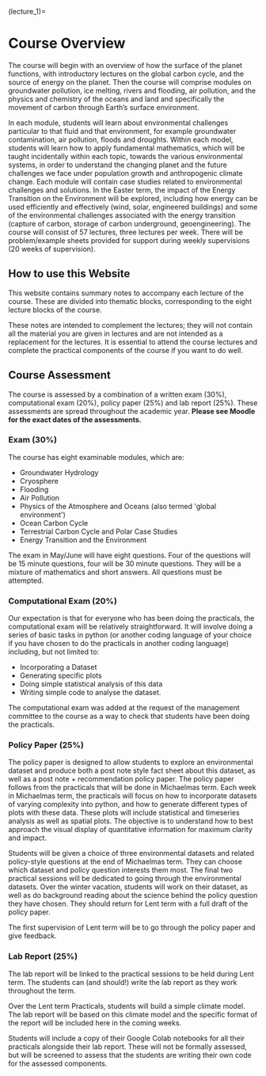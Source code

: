 (lecture_1)=
# Course Overview

The course will begin with an overview of how the surface of the planet functions, with introductory lectures on the global carbon cycle, and the source of energy on the planet.
Then the course will comprise modules on groundwater pollution, ice melting, rivers and flooding, air pollution, and the physics and chemistry of the oceans and land and specifically the movement of carbon through Earth’s surface environment.

In each module, students will learn about environmental challenges particular to that fluid and that environment, for example groundwater contamination, air pollution, floods and droughts.
Within each model, students will learn how to apply fundamental mathematics, which will be taught incidentally within each topic, towards the various environmental systems, in order to understand the changing planet and the future challenges we face under population growth and anthropogenic climate change.
Each module will contain case studies related to environmental challenges and solutions.
In the Easter term, the impact of the Energy Transition on the Environment will be explored, including how energy can be used efficiently and effectively (wind, solar, engineered buildings) and some of the environmental challenges associated with the energy transition (capture of carbon, storage of carbon underground, geoengineering).
The course will consist of 57 lectures, three lectures per week.
There will be problem/example sheets provided for support during weekly supervisions (20 weeks of supervision).

## How to use this Website

This website contains summary notes to accompany each lecture of the course.
These are divided into thematic blocks, corresponding to the eight lecture blocks of the course.

These notes are intended to complement the lectures; they will not contain all the material you are given in lectures and are not intended as a replacement for the lectures.
It is essential to attend the course lectures and complete the practical components of the course if you want to do well.

## Course Assessment

The course is assessed by a combination of a written exam (30%), computational exam (20%), policy paper (25%) and lab report (25%).
These assessments are spread throughout the academic year. **Please see Moodle for the exact dates of the assessments.**

### Exam (30%)

The course has eight examinable modules, which are:

- Groundwater Hydrology
- Cryosphere
- Flooding
- Air Pollution
- Physics of the Atmosphere and Oceans (also termed 'global environment')
- Ocean Carbon Cycle
- Terrestrial Carbon Cycle and Polar Case Studies
- Energy Transition and the Environment

The exam in May/June will have eight questions. Four of the questions will be 15 minute questions, four will be 30 minute questions. They will be a mixture of mathematics and short answers.  All questions must be attempted.

### Computational Exam (20%)

Our expectation is that for everyone who has been doing the practicals, the computational exam will be relatively straightforward. It will involve doing a series of basic tasks in python (or another coding language of your choice if you have chosen to do the practicals in another coding language) including, but not limited to:

- Incorporating a Dataset 
- Generating specific plots
- Doing simple statistical analysis of this data
- Writing simple code to analyse the dataset.

The computational exam was added at the request of the management committee to the course as a way to check that students have been doing the practicals.

### Policy Paper (25%)

The policy paper is designed to allow students to explore an environmental dataset and produce both a post note style fact sheet about this dataset, as well as a post note + recommendation policy paper. The policy paper follows from the practicals that will be done in Michaelmas term. Each week in Michaelmas term, the practicals will focus on how to incorporate datasets of varying complexity into python, and how to generate different types of plots with these data. These plots will include statistical and timeseries analysis as well as spatial plots. The objective is to understand how to best approach the visual display of quantitative information for maximum clarity and impact.

Students will be given a choice of three environmental datasets and related policy-style questions at the end of Michaelmas term. They can choose which dataset and policy question interests them most. The final two practical sessions will be dedicated to going through the environmental datasets. Over the winter vacation, students will work on their dataset, as well as do background reading about the science behind the policy question they have chosen. They should return for Lent term with a full draft of the policy paper.

The first supervision of Lent term will be to go through the policy paper and give feedback.

### Lab Report (25%)

The lab report will be linked to the practical sessions to be held during Lent term. The students can (and should!) write the lab report as they work throughout the term.

Over the Lent term Practicals, students will build a simple climate model. The lab report will be based on this climate model and the specific format of the report will be included here in the coming weeks.

Students will include a copy of their Google Colab notebooks for all their practicals alongside their lab report. These will not be formally assessed, but will be screened to assess that the students are writing their own code for the assessed components.
